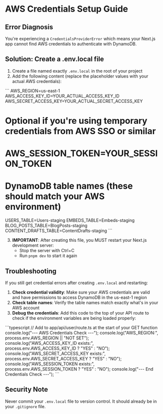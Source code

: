 # AWS Credentials Setup Guide

## Error Diagnosis
You're experiencing a `CredentialsProviderError` which means your Next.js app cannot find AWS credentials to authenticate with DynamoDB.

## Solution: Create a .env.local file

1. Create a file named exactly `.env.local` in the root of your project
2. Add the following content (replace the placeholder values with your actual AWS credentials):

\`\`\`
AWS_REGION=us-east-1
AWS_ACCESS_KEY_ID=YOUR_ACTUAL_ACCESS_KEY_ID
AWS_SECRET_ACCESS_KEY=YOUR_ACTUAL_SECRET_ACCESS_KEY
# Optional if you're using temporary credentials from AWS SSO or similar
# AWS_SESSION_TOKEN=YOUR_SESSION_TOKEN

# DynamoDB table names (these should match your AWS environment)
USERS_TABLE=Users-staging
EMBEDS_TABLE=Embeds-staging
BLOG_POSTS_TABLE=BlogPosts-staging
CONTENT_DRAFTS_TABLE=ContentDrafts-staging
\`\`\`

3. **IMPORTANT**: After creating this file, you MUST restart your Next.js development server:
   - Stop the server with Ctrl+C
   - Run `pnpm dev` to start it again

## Troubleshooting

If you still get credential errors after creating `.env.local` and restarting:

1. **Check credential validity**: Make sure your AWS credentials are valid and have permissions to access DynamoDB in the us-east-1 region
2. **Check table names**: Verify the table names match exactly what's in your AWS account
3. **Debug the credentials**: Add this code to the top of your API route to check if the environment variables are being loaded properly:

\`\`\`typescript
// Add to app/api/user/route.ts at the start of your GET function
console.log("--- AWS Credentials Check ---");
console.log("AWS_REGION:", process.env.AWS_REGION || "NOT SET");
console.log("AWS_ACCESS_KEY_ID exists:", process.env.AWS_ACCESS_KEY_ID ? "YES" : "NO");
console.log("AWS_SECRET_ACCESS_KEY exists:", process.env.AWS_SECRET_ACCESS_KEY ? "YES" : "NO");
console.log("AWS_SESSION_TOKEN exists:", process.env.AWS_SESSION_TOKEN ? "YES" : "NO");
console.log("--- End Credentials Check ---");
\`\`\`

## Security Note
Never commit your `.env.local` file to version control. It should already be in your `.gitignore` file.
